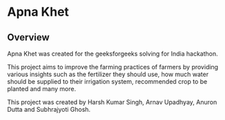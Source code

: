 # Apna Khet
## Overview
Apna Khet was created for the geeksforgeeks solving for India hackathon. 

This project aims to improve the farming practices of farmers by providing various insights such as the fertilizer they should use, how much water should be supplied to their irrigation system, recommended crop to be planted and many more.

This project was created by Harsh Kumar Singh, Arnav Upadhyay, Anuron Dutta and Subhrajyoti Ghosh.
